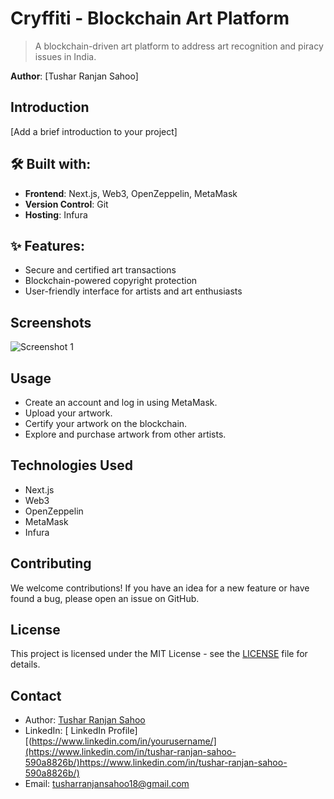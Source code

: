 # Cryffiti - Blockchain Art Platform

> A blockchain-driven art platform to address art recognition and piracy issues in India.

**Author**: [Tushar Ranjan Sahoo]

## Introduction

[Add a brief introduction to your project]

## 🛠️ Built with:

- **Frontend**: Next.js, Web3, OpenZeppelin, MetaMask
- **Version Control**: Git
- **Hosting**: Infura

## ✨ Features:

- Secure and certified art transactions
- Blockchain-powered copyright protection
- User-friendly interface for artists and art enthusiasts



## Screenshots

![Screenshot 1]([/screenshots/screenshot1.png](https://github.com/Tushar-Ranjan-Sahoo/https---github.com-Tushar-Ranjan-Sahoo-Hackathon-Cryffiti/blob/master/github%20images/home%20page.png))


## Usage

- Create an account and log in using MetaMask.
- Upload your artwork.
- Certify your artwork on the blockchain.
- Explore and purchase artwork from other artists.

## Technologies Used

- Next.js
- Web3
- OpenZeppelin
- MetaMask
- Infura

## Contributing

We welcome contributions! If you have an idea for a new feature or have found a bug, please open an issue on GitHub.

## License

This project is licensed under the MIT License - see the [LICENSE](LICENSE) file for details.

## Contact

- Author: [Tushar Ranjan Sahoo](https://github.com/Tushar-Ranjan-Sahoo)
- LinkedIn: [ LinkedIn Profile][(https://www.linkedin.com/in/yourusername/](https://www.linkedin.com/in/tushar-ranjan-sahoo-590a8826b/)https://www.linkedin.com/in/tushar-ranjan-sahoo-590a8826b/)
- Email: tusharranjansahoo18@gmail.com



